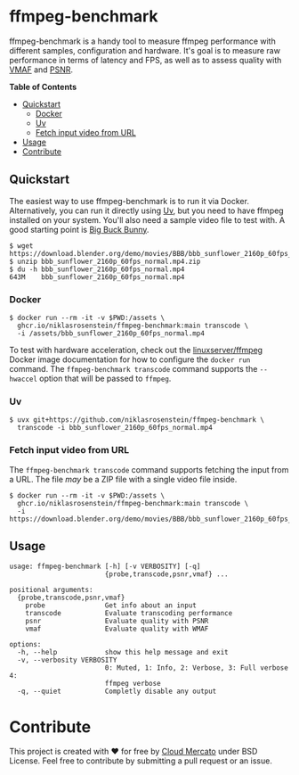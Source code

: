 # ffmpeg-benchmark

ffmpeg-benchmark is a handy tool to measure ffmpeg performance with different samples, configuration and hardware.
It's goal is to measure raw performance in terms of latency and FPS, as well as to assess quality with [VMAF] and [PSNR].

[VMAF]: https://wiki.x266.mov/docs/metrics/VMAF
[PSNR]: https://wiki.x266.mov/docs/metrics/PSNR

__Table of Contents__

<!-- toc -->
  * [Quickstart](#quickstart)
    * [Docker](#docker)
    * [Uv](#uv)
    * [Fetch input video from URL](#fetch-input-video-from-url)
  * [Usage](#usage)
* [Contribute](#contribute)
<!-- end toc -->

## Quickstart

[Uv]: https://docs.astral.sh/uv/
[linuxserver/ffmpeg]: https://docs.linuxserver.io/images/docker-ffmpeg/
[Big Buck Bunny]: https://peach.blender.org/download/

The easiest way to use ffmpeg-benchmark is to run it via Docker. Alternatively, you can run it directly using [Uv], but you need to have ffmpeg installed on your system. You'll also need a sample video file to test with. A good starting point is [Big Buck Bunny].

```console
$ wget https://download.blender.org/demo/movies/BBB/bbb_sunflower_2160p_60fps_normal.mp4.zip
$ unzip bbb_sunflower_2160p_60fps_normal.mp4.zip
$ du -h bbb_sunflower_2160p_60fps_normal.mp4
643M    bbb_sunflower_2160p_60fps_normal.mp4
```

### Docker

```console
$ docker run --rm -it -v $PWD:/assets \
  ghcr.io/niklasrosenstein/ffmpeg-benchmark:main transcode \
  -i /assets/bbb_sunflower_2160p_60fps_normal.mp4
```

To test with hardware acceleration, check out the [linuxserver/ffmpeg] Docker image documentation for how to configure the `docker run` command. The `ffmpeg-benchmark transcode` command supports the `--hwaccel` option that will be passed to `ffmpeg`.

### Uv

```console
$ uvx git+https://github.com/niklasrosenstein/ffmpeg-benchmark \
  transcode -i bbb_sunflower_2160p_60fps_normal.mp4
```

### Fetch input video from URL

The `ffmpeg-benchmark transcode` command supports fetching the input from a URL. The file _may_ be a ZIP file with a single video file inside.

```console
$ docker run --rm -it -v $PWD:/assets \
  ghcr.io/niklasrosenstein/ffmpeg-benchmark:main transcode \
  -i https://download.blender.org/demo/movies/BBB/bbb_sunflower_2160p_60fps_normal.mp4.zip
```

## Usage

<!-- runcmd code: uv run ffmpeg-benchmark --help -->
```
usage: ffmpeg-benchmark [-h] [-v VERBOSITY] [-q]
                        {probe,transcode,psnr,vmaf} ...

positional arguments:
  {probe,transcode,psnr,vmaf}
    probe               Get info about an input
    transcode           Evaluate transcoding performance
    psnr                Evaluate quality with PSNR
    vmaf                Evaluate quality with WMAF

options:
  -h, --help            show this help message and exit
  -v, --verbosity VERBOSITY
                        0: Muted, 1: Info, 2: Verbose, 3: Full verbose 4:
                        ffmpeg verbose
  -q, --quiet           Completly disable any output
```
<!-- end runcmd -->


# Contribute

This project is created with ❤️ for free by [Cloud Mercato] under BSD License. Feel free to contribute by submitting a pull request or an issue.

[Cloud Mercato]: https://www.cloud-mercato.com/
